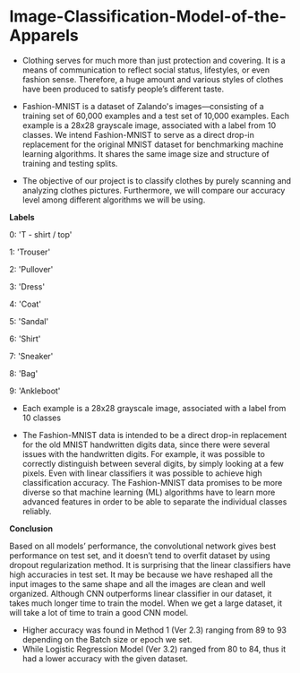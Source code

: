# Image-Classification-Model-of-the-Apparels

* Clothing serves for much more than just protection and covering. It is a means of communication to reflect social status, lifestyles, or even fashion sense. Therefore, a huge amount and various styles of clothes have been produced to satisfy people’s different taste.

* Fashion-MNIST is a dataset of Zalando's images—consisting of a training set of 60,000 examples and a test set of 10,000 examples. Each example is a 28x28 grayscale image, associated with a label from 10 classes. We intend Fashion-MNIST to serve as a direct drop-in replacement for the original MNIST dataset for benchmarking machine learning algorithms. It shares the same image size and structure of training and testing splits.

* The objective of our project is to classify clothes by purely scanning and analyzing clothes pictures. Furthermore, we will compare our accuracy level among different algorithms we will be using.

**Labels**

0: 'T - shirt / top'

1: 'Trouser'

2: 'Pullover'

3: 'Dress'

4: 'Coat'

5: 'Sandal'

6: 'Shirt'

7: 'Sneaker'

8: 'Bag'

9: 'Ankleboot'

* Each example is a 28x28 grayscale image, associated with a label from 10 classes

* The Fashion-MNIST data is intended to be a direct drop-in replacement for the old MNIST handwritten digits data, since there were  several issues with the handwritten digits. For example, it was possible to correctly distinguish between several digits, by simply looking at a few pixels. Even with linear classifiers it was possible to achieve high classification accuracy. The Fashion-MNIST data promises to be more diverse so that machine learning (ML) algorithms have to learn more advanced features in order to be able to separate the individual classes reliably.


**Conclusion**

Based on all models’ performance, the convolutional network gives best performance on test set, and it doesn’t tend to overfit dataset by using dropout regularization method. It is surprising that the linear classifiers have high accuracies in test set. It may be because we have reshaped all the input images to the same shape and all the images are clean and well organized.
Although CNN outperforms linear classifier in our dataset, it takes much longer time to train the model. When we get a large dataset, it will take a lot of time to train a good CNN model.

* Higher accuracy was found in Method 1 (Ver 2.3) ranging from 89 to 93 depending on the Batch size or epoch we set.
* While Logistic Regression Model (Ver 3.2) ranged from 80 to 84, thus it had a lower accuracy with the given dataset.
